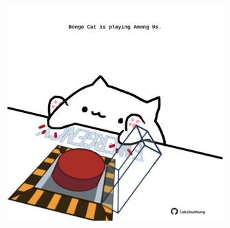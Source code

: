 <!-- built at 31/12/2021, 03:04:57 UTC -->
<p align="center">
  <img width="500" height="500" src="./ReadmeImage.svg">
</p>

